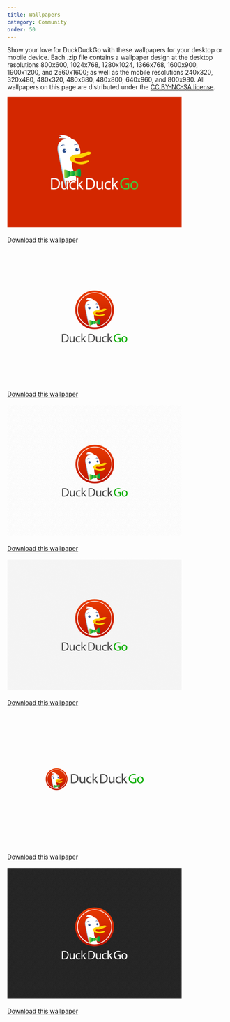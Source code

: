```yaml
---
title: Wallpapers
category: Community
order: 50
---
```

<p>Show your love for DuckDuckGo with these wallpapers for your desktop or mobile device. Each .zip file contains a wallpaper design at the desktop resolutions 800x600, 1024x768, 1280x1024, 1366x768, 1600x900, 1900x1200, and 2560x1600; as well as the mobile resolutions 240x320, 320x480, 480x320, 480x680, 480x800, 640x960, and 800x980. All wallpapers on this page are distributed under the <a href="https://creativecommons.org/licenses/by-nc-sa/3.0/">CC BY-NC-SA license</a>.</p>

<a href="http://duckduckgo.com/assets/wallpaper/red.zip"><img alt="" src="../../images/249d9d7d6be68b7c4405addc53219f03.36476" style="width: 400px; height: 300px;"></a><br><br><a href="http://duckduckgo.com/assets/wallpaper/red.zip">Download this wallpaper</a><br><br><a href="http://duckduckgo.com/assets/wallpaper/tall_white.zip"><img alt="" src="../../images/0e4803f9a403aceebec52ad25efe6a37.36477"></a><br><br><a href="http://duckduckgo.com/assets/wallpaper/tall_white.zip">Download this wallpaper</a><br><br><a href="http://duckduckgo.com/assets/wallpaper/tall_texture.zip"><img alt="" src="../../images/4cc03c54c2d7e654a10a8ad1727b9e07.36478"></a><br><br><a href="http://duckduckgo.com/assets/wallpaper/tall_texture.zip">Download this wallpaper</a><br><br><a href="http://duckduckgo.com/assets/wallpaper/tall_texture2.zip"><img alt="" src="../../images/52a2ad865d9ac77a453a0e57f2e1a65a.36479"></a><br><br><a href="http://duckduckgo.com/assets/wallpaper/tall_texture2.zip">Download this wallpaper</a><br><br><a href="http://duckduckgo.com/assets/wallpaper/wide_white.zip"><img alt="" src="../../images/22b30449278be883bbd00fbdf0418844.36480"></a><br><br><a href="http://duckduckgo.com/assets/wallpaper/wide_white.zip">Download this wallpaper</a><br><br><a href="http://duckduckgo.com/assets/wallpaper/black.zip"><img alt="" src="../../images/364bc084e65375e5a754e85844d3a855.40789" style="width: 400px; height: 300px;"><br><br>
Download this wallpaper</a>